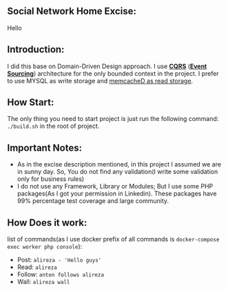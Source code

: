 
Social Network Home Excise:
---

Hello

Introduction:
--
I did this base on Domain-Driven Design approach. I use [**CQRS**](http://docs.getprooph.org/tutorial/introduction.html#1-1-4) ([**Event Sourcing**](http://docs.getprooph.org/event-store/)) architecture for the only bounded context in the project. I prefer to use MYSQL as write storage and [memcacheD as read storage](https://www.youtube.com/watch?v=UH7wkvcf0ys).

How Start:
--
The only thing you need to start project is just run the following command: `./build.sh` in the root of project. 

Important Notes:
-
 - As in the excise description mentioned, in this project I assumed we are in sunny day. So, You do not find any validation(I write some validation only for business rules)
 - I do not use any Framework, Library or Modules; But I use some PHP packages(As I got your permission in Linkedin). These packages have 99% percentage test coverage and large community.
 
How Does it work:
---
 list of commands(as I use docker prefix of all commands is `docker-compose exec worker php console`):
  - Post: `alireza - 'Hello guys'`
  - Read: `alireza` 
  - Follow: `anton follows alireza` 
  - Wall: `alireza wall` 
